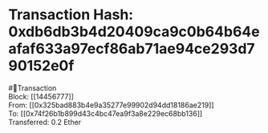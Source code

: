 
Transaction Hash: 0xdb6db3b4d20409ca9c0b64b64eafaf633a97ecf86ab71ae94ce293d790152e0f
====================================================================================
  
#💸Transaction  
Block: [[14456777]]  
From: [[0x325bad883b4e9a35277e99902d94dd18186ae219]]  
To: [[0x74f26b1b899d43c4bc47ea9f3a8e229ec68bb136]]  
Transferred: 0.2 Ether
